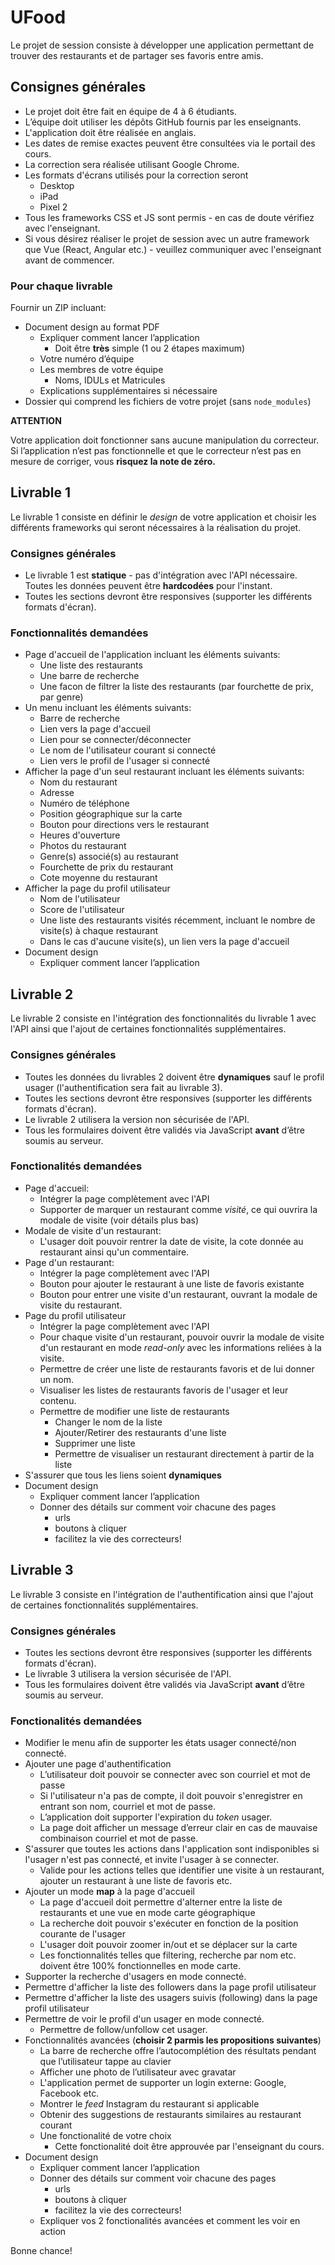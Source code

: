 # UFood

Le projet de session consiste à développer une application permettant de trouver des restaurants et de partager ses favoris entre amis.

## Consignes générales

* Le projet doit être fait en équipe de 4 à 6 étudiants.
* L’équipe doit utiliser les dépôts GitHub fournis par les enseignants.
* L'application doit être réalisée en anglais.
* Les dates de remise exactes peuvent être consultées via le portail des cours.
* La correction sera réalisée utilisant Google Chrome.
* Les formats d'écrans utilisés pour la correction seront
    * Desktop
    * iPad
    * Pixel 2
* Tous les frameworks CSS et JS sont permis - en cas de doute vérifiez avec l'enseignant.
* Si vous désirez réaliser le projet de session avec un autre framework que Vue (React, Angular etc.) - veuillez communiquer avec l'enseignant avant de commencer.

### Pour chaque livrable

Fournir un ZIP incluant:

* Document design au format PDF
    * Expliquer comment lancer l’application
        * Doit être **très** simple (1 ou 2 étapes maximum)
    * Votre numéro d’équipe
    * Les membres de votre équipe
        * Noms, IDULs et Matricules
    * Explications supplémentaires si nécessaire
* Dossier qui comprend les fichiers de votre projet (sans `node_modules`)

**ATTENTION**

Votre application doit fonctionner sans aucune manipulation du correcteur. Si l’application n’est pas fonctionnelle et que le correcteur n’est pas en mesure de corriger, vous **risquez la note de zéro.**

## Livrable 1

Le livrable 1 consiste en définir le *design* de votre application et choisir les différents frameworks qui seront nécessaires à la réalisation du projet.

### Consignes générales

* Le livrable 1 est **statique** - pas d'intégration avec l'API nécessaire. Toutes les données peuvent être **hardcodées** pour l'instant.
* Toutes les sections devront être responsives (supporter les différents formats d'écran).

### Fonctionnalités demandées

* Page d'accueil de l'application incluant les éléments suivants:
    * Une liste des restaurants
    * Une barre de recherche
    * Une facon de filtrer la liste des restaurants (par fourchette de prix, par genre)
* Un menu incluant les éléments suivants:
    * Barre de recherche
    * Lien vers la page d'accueil
    * Lien pour se connecter/déconnecter
    * Le nom de l'utilisateur courant si connecté
    * Lien vers le profil de l'usager si connecté
* Afficher la page d'un seul restaurant incluant les éléments suivants:
    * Nom du restaurant
    * Adresse
    * Numéro de téléphone
    * Position géographique sur la carte
    * Bouton pour directions vers le restaurant
    * Heures d'ouverture
    * Photos du restaurant
    * Genre(s) associé(s) au restaurant
    * Fourchette de prix du restaurant
    * Cote moyenne du restaurant
* Afficher la page du profil utilisateur
    * Nom de l'utilisateur
    * Score de l'utilisateur
    * Une liste des restaurants visités récemment, incluant le nombre de visite(s) à chaque restaurant
    * Dans le cas d'aucune visite(s), un lien vers la page d'accueil
* Document design
    * Expliquer comment lancer l’application

## Livrable 2

Le livrable 2 consiste en l'intégration des fonctionnalités du livrable 1 avec l'API ainsi que l'ajout de certaines fonctionnalités supplémentaires.

### Consignes générales

* Toutes les données du livrables 2 doivent être **dynamiques** sauf le profil usager (l'authentification sera fait au livrable 3).
* Toutes les sections devront être responsives (supporter les différents formats d'écran).
* Le livrable 2 utilisera la version non sécurisée de l'API.
* Tous les formulaires doivent être validés via JavaScript **avant** d’être soumis au serveur.

### Fonctionalités demandées

* Page d'accueil:
    * Intégrer la page complètement avec l'API
    * Supporter de marquer un restaurant comme *visité*, ce qui ouvrira la modale de visite (voir détails plus bas)
* Modale de visite d'un restaurant:
    * L'usager doit pouvoir rentrer la date de visite, la cote donnée au restaurant ainsi qu'un commentaire.
* Page d'un restaurant:
    * Intégrer la page complètement avec l'API
    * Bouton pour ajouter le restaurant à une liste de favoris existante
    * Bouton pour entrer une visite d'un restaurant, ouvrant la modale de visite du restaurant.
* Page du profil utilisateur
    * Intégrer la page complètement avec l'API
    * Pour chaque visite d'un restaurant, pouvoir ouvrir la modale de visite d'un restaurant en mode *read-only* avec les informations reliées à la visite.
    * Permettre de créer une liste de restaurants favoris et de lui donner un nom.
    * Visualiser les listes de restaurants favoris de l'usager et leur contenu.
    * Permettre de modifier une liste de restaurants
        * Changer le nom de la liste
        * Ajouter/Retirer des restaurants d'une liste
        * Supprimer une liste
        * Permettre de visualiser un restaurant directement à partir de la liste
* S'assurer que tous les liens soient **dynamiques**
* Document design
    * Expliquer comment lancer l’application
    * Donner des détails sur comment voir chacune des pages
        * urls
        * boutons à cliquer
        * facilitez la vie des correcteurs!

## Livrable 3

Le livrable 3 consiste en l'intégration de l'authentification ainsi que l'ajout de certaines fonctionnalités supplémentaires.

### Consignes générales

* Toutes les sections devront être responsives (supporter les différents formats d'écran).
* Le livrable 3 utilisera la version sécurisée de l'API.
* Tous les formulaires doivent être validés via JavaScript **avant** d’être soumis au serveur.

### Fonctionalités demandées

* Modifier le menu afin de supporter les états usager connecté/non connecté.
* Ajouter une page d'authentification
    * L’utilisateur doit pouvoir se connecter avec son courriel et mot de passe
    * Si l'utilisateur n'a pas de compte, il doit pouvoir s'enregistrer en entrant son nom, courriel et mot de passe.
    * L’application doit supporter l'expiration du *token* usager.
    * La page doit afficher un message d’erreur clair en cas de mauvaise combinaison courriel et mot de passe.
* S'assurer que toutes les actions dans l'application sont indisponibles si l'usager n'est pas connecté, et invite l'usager à se connecter.
    * Valide pour les actions telles que identifier une visite à un restaurant, ajouter un restaurant à une liste de favoris etc.
* Ajouter un mode **map** à la page d'accueil
    * La page d'accueil doit permettre d'alterner entre la liste de restaurants et une vue en mode carte géographique
    * La recherche doit pouvoir s'exécuter en fonction de la position courante de l'usager
    * L'usager doit pouvoir zoomer in/out et se déplacer sur la carte
    * Les fonctionnalités telles que filtering, recherche par nom etc. doivent être 100% fonctionnelles en mode carte.
* Supporter la recherche d'usagers en mode connecté.
* Permettre d'afficher la liste des followers dans la page profil utilisateur
* Permettre d'afficher la liste des usagers suivis (following) dans la page profil utilisateur
* Permettre de voir le profil d'un usager en mode connecté.
    * Permettre de follow/unfollow cet usager.
* Fonctionnalités avancées (**choisir 2 parmis les propositions suivantes**)
    * La barre de recherche offre l’autocomplétion des résultats pendant que l’utilisateur tappe au clavier
    * Afficher une photo de l’utilisateur avec gravatar
    * L'application permet de supporter un login externe: Google, Facebook etc.
    * Montrer le *feed* Instagram du restaurant si applicable
    * Obtenir des suggestions de restaurants similaires au restaurant courant
    * Une fonctionalité de votre choix
        * Cette fonctionalité doit être approuvée par l'enseignant du cours.
* Document design
    * Expliquer comment lancer l’application
    * Donner des détails sur comment voir chacune des pages
        * urls
        * boutons à cliquer
        * facilitez la vie des correcteurs!
    * Expliquer vos 2 fonctionalités avancées et comment les voir en action

Bonne chance!
